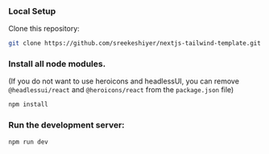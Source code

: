 ### Local Setup

Clone this repository:

```bash
git clone https://github.com/sreekeshiyer/nextjs-tailwind-template.git
```

### Install all node modules.

(If you do not want to use heroicons and headlessUI, you can remove `@headlessui/react` and `@heroicons/react` from the `package.json` file)

```bash
npm install
```

### Run the development server:

```bash
npm run dev
```
